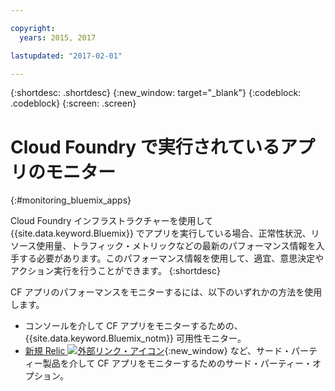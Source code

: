 ```yaml
---

copyright:
  years: 2015, 2017

lastupdated: "2017-02-01"

---
```



{:shortdesc: .shortdesc}
{:new_window: target="_blank"}
{:codeblock: .codeblock}
{:screen: .screen}


# Cloud Foundry で実行されているアプリのモニター
 {:#monitoring_bluemix_apps}

Cloud Foundry インフラストラクチャーを使用して {{site.data.keyword.Bluemix}} でアプリを実行している場合、正常性状況、リソース使用量、トラフィック・メトリックなどの最新のパフォーマンス情報を入手する必要があります。このパフォーマンス情報を使用して、適宜、意思決定やアクション実行を行うことができます。
{:shortdesc}

CF アプリのパフォーマンスをモニターするには、以下のいずれかの方法を使用します。

* コンソールを介して CF アプリをモニターするための、{{site.data.keyword.Bluemix_notm}} 可用性モニター。
* [新規 Relic ![外部リンク・アイコン](../../../icons/launch-glyph.svg "外部リンク・アイコン")](http://newrelic.com/){:new_window} など、サード・パーティー製品を介して CF アプリをモニターするためのサード・パーティー・オプション。




